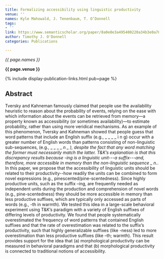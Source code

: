 ```yaml
---
title: Formalizing accessibility using linguistic productivity
venue: ''
names: Kyle Mahowald, J. Tenenbaum, T. O’Donnell
tags:
- ''
link: https://www.semanticscholar.org/paper/8a0e8e3a495400220a34b3e0a78fe1534c1fbd5b
author: Timothy J. O'Donnell
categories: Publications

---
```


*{{ page.names }}*

**{{ page.venue }}**

{% include display-publication-links.html pub=page %}

## Abstract

Tversky and Kahneman famously claimed that people use the availability heuristic to reason about the probability of events, relying on the ease with which information about the events can be retrieved from memory—a property known as accessibility (or sometimes availability)—to estimate probability, rather than using more veridical mechanisms. As an example of this phenomenon, Tversky and Kahneman showed that people guess that word patterns that include an English suffix (e.g., _ _ _ _ i n g) occur with a greater number of English words than patterns consisting of non-linguistic sub-sequences, (e.g., _ _ _ _ _n _ ), despite the fact that any word matching the former must necessarily match the latter. T&K’s explanation is that this discrepancy results because -ing is a linguistic unit---a suffix---and, therefore, more accessible in memory than the non-linguistic sequence _ n_.. In this paper, we propose that the accessibility of linguistic units should be related to their productivity--how readily the units can be combined to form novel expressions (e.g., pinescented/pine-scentedness). Since highly productive units, such as the suffix –ing, are frequently needed as independent units during the production and comprehension of novel words (e.g., pine-scentedness) they should be more accessible in memory than less productive suffixes, which are typically only accessed as parts of words (e.g., -th in warmth). We tested this idea in a large-scale behavioral experiment using T&K’s paradigm with a variety of English suffixes of differing levels of productivity. We found that people systematically overestimated the frequency of word patterns that contained English suffixes and that the rate of overestimation was related to the suffix’s productivity, such that highly generalizable suffixes (like -ness) led to more overestimation than less productive suffixes (like –th; warmth). This result provides support for the idea that (a) morphological productivity can be measured in behavioral paradigms and that (b) morphological productivity is connected to traditional notions of accessibility.